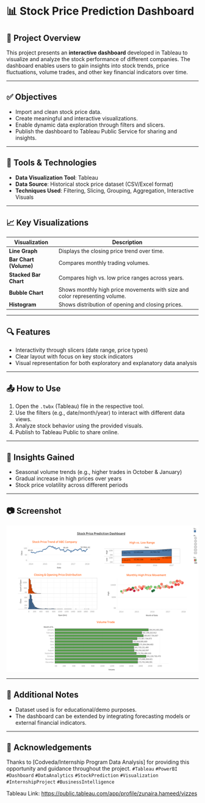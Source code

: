 
# 📊 Stock Price Prediction Dashboard

## 📁 Project Overview

This project presents an **interactive dashboard** developed in Tableau to visualize and analyze the stock performance of different companies. The dashboard enables users to gain insights into stock trends, price fluctuations, volume trades, and other key financial indicators over time.

---

## ✅ Objectives

* Import and clean stock price data.
* Create meaningful and interactive visualizations.
* Enable dynamic data exploration through filters and slicers.
* Publish the dashboard to Tableau Public Service for sharing and insights.

---

## 🧰 Tools & Technologies

* **Data Visualization Tool**: Tableau
* **Data Source**: Historical stock price dataset (CSV/Excel format)
* **Techniques Used**: Filtering, Slicing, Grouping, Aggregation, Interactive Visuals

---

## 📈 Key Visualizations

| Visualization          | Description                                                                 |
| ---------------------- | --------------------------------------------------------------------------- |
| **Line Graph**         | Displays the closing price trend over time.                                 |
| **Bar Chart (Volume)** | Compares monthly trading volumes.                                           |
| **Stacked Bar Chart**  | Compares high vs. low price ranges across years.                            |
| **Bubble Chart**       | Shows monthly high price movements with size and color representing volume. |
| **Histogram**          | Shows distribution of opening and closing prices.                           |

---

## 🔍 Features

* Interactivity through slicers (date range, price types)
* Clear layout with focus on key stock indicators
* Visual representation for both exploratory and explanatory data analysis

---

## 📤 How to Use

1. Open the `.twbx` (Tableau) file in the respective tool.
2. Use the filters (e.g., date/month/year) to interact with different data views.
3. Analyze stock behavior using the provided visuals.
4. Publish to Tableau Public to share online.

---

## 📌 Insights Gained

* Seasonal volume trends (e.g., higher trades in October & January)
* Gradual increase in high prices over years
* Stock price volatility across different periods

---

## 📷 Screenshot

![Dashboard Preview](./Dashboard%201.png)

---

## 📎 Additional Notes

* Dataset used is for educational/demo purposes.
* The dashboard can be extended by integrating forecasting models or external financial indicators.

---

## 🙌 Acknowledgements

Thanks to \[Codveda/Internship Program Data Analysis] for providing this opportunity and guidance throughout the project.
`#Tableau` `#PowerBI` `#Dashboard` `#DataAnalytics` `#StockPrediction` `#Visualization` `#InternshipProject` `#BusinessIntelligence`

Tableau Link:
https://public.tableau.com/app/profile/zunaira.hameed/vizzes
